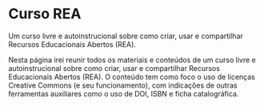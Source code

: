 # Curso REA
Um curso livre e autoinstrucional sobre como criar, usar e compartilhar Recursos Educacionais Abertos (REA).

Nesta página irei reunir todos os materiais e conteúdos de um curso livre e autoinstrucional sobre como criar, usar e compartilhar Recursos Educacionais Abertos (REA). O conteúdo tem como foco o uso de licenças Creative Commons (e seu funcionamento), com indicações de outras ferramentas auxiliares como o uso de DOI, ISBN e ficha catalográfica.
